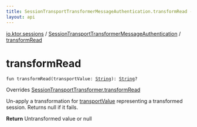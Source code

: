 ```yaml
---
title: SessionTransportTransformerMessageAuthentication.transformRead - 
layout: api
---
```


<div class='api-docs-breadcrumbs'><a href="../index.html">io.ktor.sessions</a> / <a href="index.html">SessionTransportTransformerMessageAuthentication</a> / <a href="./transform-read.html">transformRead</a></div>

# transformRead

<div class="signature"><code><span class="keyword">fun </span><span class="identifier">transformRead</span><span class="symbol">(</span><span class="parameterName" id="io.ktor.sessions.SessionTransportTransformerMessageAuthentication$transformRead(kotlin.String)/transportValue">transportValue</span><span class="symbol">:</span>&nbsp;<a href="https://kotlinlang.org/api/latest/jvm/stdlib/kotlin/-string/index.html"><span class="identifier">String</span></a><span class="symbol">)</span><span class="symbol">: </span><a href="https://kotlinlang.org/api/latest/jvm/stdlib/kotlin/-string/index.html"><span class="identifier">String</span></a><span class="symbol">?</span></code></div>

Overrides <a href="../-session-transport-transformer/transform-read.html">SessionTransportTransformer.transformRead</a>

Un-apply a transformation for <a href="transform-read.html#io.ktor.sessions.SessionTransportTransformerMessageAuthentication$transformRead(kotlin.String)/transportValue">transportValue</a> representing a transformed session.
Returns null if it fails.

**Return**
Untransformed value or null

